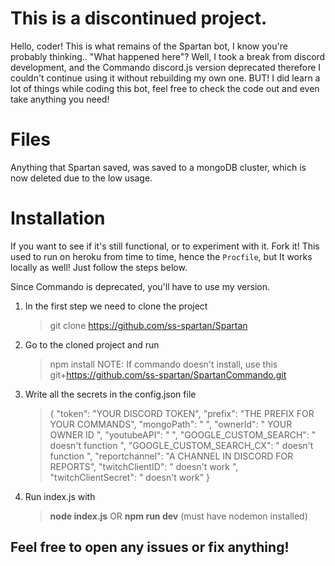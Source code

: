 # This is a discontinued project.

Hello, coder! This is what remains of the Spartan bot, I know you're probably thinking.. "What happened here"? Well, I took a break from discord development, and the Commando discord.js version deprecated therefore I couldn't continue using it without rebuilding my own one. BUT! I did learn a lot of things while coding this bot, feel free to check the code out and even take anything you need!


# Files

Anything that Spartan saved, was saved to a mongoDB cluster, which is now deleted due to the low usage.


# Installation

If you want to see if it's still functional, or to experiment with it. Fork it! This used to run on heroku from time to time, hence the `Procfile`, but It works locally as well! Just follow the steps below. 

Since Commando is deprecated, you'll have to use my version.
   
   1. In the first step we need to clone the project
	   >git clone https://github.com/ss-spartan/Spartan
   2. Go to the cloned project and run
       > npm install
		NOTE: If commando doesn't install, use this git+https://github.com/ss-spartan/SpartanCommando.git
   3. Write all the secrets in the config.json file
       >{
    "token": "YOUR DISCORD TOKEN",
    "prefix": "THE PREFIX FOR YOUR COMMANDS",
    "mongoPath": "  ",
    "ownerId": " YOUR OWNER ID ",
    "youtubeAPI": "     ",
    "GOOGLE_CUSTOM_SEARCH": " doesn't function ",
    "GOOGLE_CUSTOM_SEARCH_CX": " doesn't function ",
    "reportchannel": "A CHANNEL IN DISCORD FOR REPORTS",
    "twitchClientID": " doesn't work ",
    "twitchClientSecret": " doesn't work"
    }

  4. Run index.js with
      > **node index.js**
      > OR
      >**npm run dev** (must have nodemon installed)



## Feel free to open any issues or fix anything!
